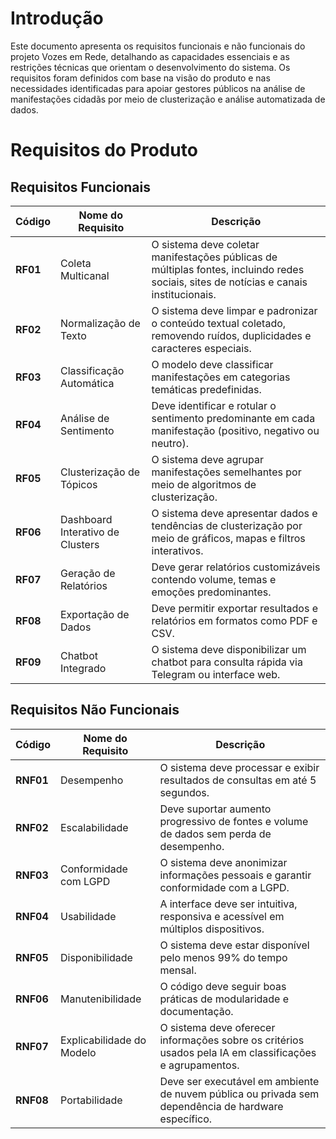 # Introdução

Este documento apresenta os requisitos funcionais e não funcionais do projeto Vozes em Rede, detalhando as capacidades essenciais e as restrições técnicas que orientam o desenvolvimento do sistema. Os requisitos foram definidos com base na visão do produto e nas necessidades identificadas para apoiar gestores públicos na análise de manifestações cidadãs por meio de clusterização e análise automatizada de dados.

# Requisitos do Produto

## Requisitos Funcionais

| **Código** | **Nome do Requisito**        | **Descrição**                                                                                                                          |
| ---------- | ---------------------------- | -------------------------------------------------------------------------------------------------------------------------------------- |
| **RF01**   | Coleta Multicanal            | O sistema deve coletar manifestações públicas de múltiplas fontes, incluindo redes sociais, sites de notícias e canais institucionais. |
| **RF02**   | Normalização de Texto        | O sistema deve limpar e padronizar o conteúdo textual coletado, removendo ruídos, duplicidades e caracteres especiais.                 |
| **RF03**   | Classificação Automática     | O modelo deve classificar manifestações em categorias temáticas predefinidas.                       |
| **RF04**   | Análise de Sentimento        | Deve identificar e rotular o sentimento predominante em cada manifestação (positivo, negativo ou neutro).                              |
| **RF05**   | Clusterização de Tópicos     | O sistema deve agrupar manifestações semelhantes por meio de algoritmos de clusterização.                                              |
| **RF06**   | Dashboard Interativo de Clusters | O sistema deve apresentar dados e tendências de clusterização por meio de gráficos, mapas e filtros interativos.                   |
| **RF07**   | Geração de Relatórios        | Deve gerar relatórios customizáveis contendo volume, temas e emoções predominantes.                                                    |
| **RF08**   | Exportação de Dados          | Deve permitir exportar resultados e relatórios em formatos como PDF e CSV.                                                             |
| **RF09**   | Chatbot Integrado            | O sistema deve disponibilizar um chatbot para consulta rápida via Telegram ou interface web.                                           |

## Requisitos Não Funcionais

| **Código** | **Nome do Requisito**     | **Descrição**                                                                                           |
| ---------- | ------------------------- | ------------------------------------------------------------------------------------------------------- |
| **RNF01**  | Desempenho                | O sistema deve processar e exibir resultados de consultas em até 5 segundos.                            |
| **RNF02**  | Escalabilidade            | Deve suportar aumento progressivo de fontes e volume de dados sem perda de desempenho.                  |
| **RNF03**  | Conformidade com LGPD     | O sistema deve anonimizar informações pessoais e garantir conformidade com a LGPD.                      |
| **RNF04**  | Usabilidade               | A interface deve ser intuitiva, responsiva e acessível em múltiplos dispositivos.                       |
| **RNF05**  | Disponibilidade           | O sistema deve estar disponível pelo menos 99% do tempo mensal.                                         |
| **RNF06**  | Manutenibilidade          | O código deve seguir boas práticas de modularidade e documentação.                                      |
| **RNF07**  | Explicabilidade do Modelo | O sistema deve oferecer informações sobre os critérios usados pela IA em classificações e agrupamentos. |
| **RNF08**  | Portabilidade             | Deve ser executável em ambiente de nuvem pública ou privada sem dependência de hardware específico.     |
